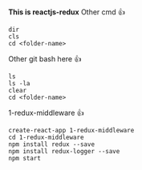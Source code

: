 **This is reactjs-redux**
Other cmd :+1:
```
dir
cls
cd <folder-name>
```
Other git bash here :+1:
```
ls
ls -la
clear
cd <folder-name>
```
1-redux-middleware :+1:
```
create-react-app 1-redux-middleware
cd 1-redux-middleware
npm install redux --save
npm install redux-logger --save
npm start
```
